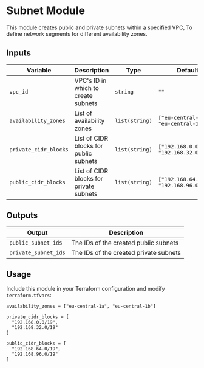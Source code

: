 # Subnet Module

This module creates public and private subnets within a specified VPC, To define network segments for different availability zones.

## Inputs

| Variable               | Description                              | Type            | Default                                   |
|------------------------|------------------------------------------|-----------------|-------------------------------------------|
| `vpc_id`               | VPC's ID in which to create subnets      | `string`        | `""`                                      |
| `availability_zones`   | List of availability zones               | `list(string)`  | `["eu-central-1a", "eu-central-1b"]`      |
| `private_cidr_blocks`  | List of CIDR blocks for public subnets   | `list(string)`  | `["192.168.0.0/19", "192.168.32.0/19"]`   |
| `public_cidr_blocks`   | List of CIDR blocks for private subnets  | `list(string)`  | `["192.168.64.0/19", "192.168.96.0/19"]`  |

## Outputs

| Output                     | Description                            |
|----------------------------|----------------------------------------|
| `public_subnet_ids`        | The IDs of the created public subnets  |
| `private_subnet_ids`       | The IDs of the created private subnets |

## Usage

Include this module in your Terraform configuration and modify `terraform.tfvars`:

```hcl
availability_zones = ["eu-central-1a", "eu-central-1b"]

private_cidr_blocks = [
  "192.168.0.0/19",
  "192.168.32.0/19"
]

public_cidr_blocks = [
  "192.168.64.0/19",
  "192.168.96.0/19"
]
```
